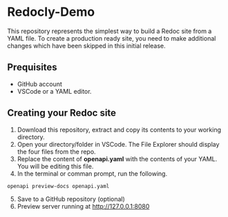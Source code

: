 # Redocly-Demo
This repository represents the simplest way to build a Redoc site from a YAML file. To create a production ready site, you need to make additional changes which have been skipped in this initial release.

## Prequisites
- GitHub account
- VSCode or a YAML editor.

## Creating your Redoc site
1. Download this repository, extract and copy its contents to your working directory.
2. Open your directory/folder in VSCode. The File Explorer should display the four files from the repo.
3. Replace the content of **openapi.yaml** with the contents of your YAML. You will be editing this file.
4. In the terminal or comman prompt, run the following.
```
openapi preview-docs openapi.yaml
```
5. Save to a GitHub repository (optional)
6. Preview server running at http://127.0.0.1:8080 
